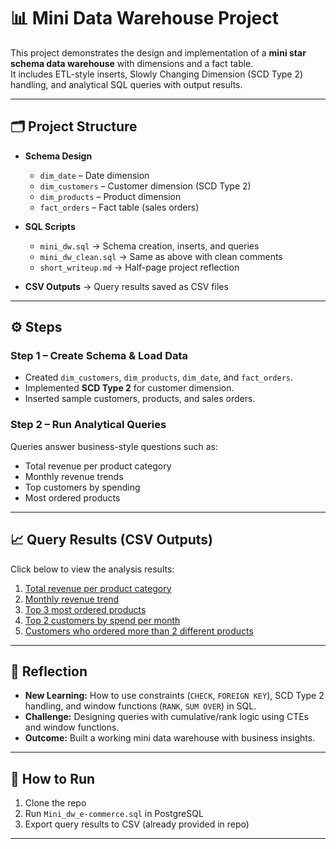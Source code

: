 # 📊 Mini Data Warehouse Project

This project demonstrates the design and implementation of a **mini star schema data warehouse** with dimensions and a fact table.  
It includes ETL-style inserts, Slowly Changing Dimension (SCD Type 2) handling, and analytical SQL queries with output results.

---

## 🗂 Project Structure

- **Schema Design**
  - `dim_date` – Date dimension  
  - `dim_customers` – Customer dimension (SCD Type 2)  
  - `dim_products` – Product dimension  
  - `fact_orders` – Fact table (sales orders)  

- **SQL Scripts**
  - `mini_dw.sql` → Schema creation, inserts, and queries  
  - `mini_dw_clean.sql` → Same as above with clean comments  
  - `short_writeup.md` → Half-page project reflection  

- **CSV Outputs** → Query results saved as CSV files

---

## ⚙️ Steps

### Step 1 – Create Schema & Load Data
- Created `dim_customers`, `dim_products`, `dim_date`, and `fact_orders`.
- Implemented **SCD Type 2** for customer dimension.
- Inserted sample customers, products, and sales orders.

### Step 2 – Run Analytical Queries
Queries answer business-style questions such as:
- Total revenue per product category
- Monthly revenue trends
- Top customers by spending
- Most ordered products

---

## 📈 Query Results (CSV Outputs)

Click below to view the analysis results:

1. [Total revenue per product category](./1%29%20Total%20revenue%20per%20product%20category.csv)  
2. [Monthly revenue trend](./2%29%20Monthly%20revenue%20trend.csv)  
3. [Top 3 most ordered products](./3%29%20Top%203%20most%20ordered%20products.csv)  
4. [Top 2 customers by spend per month](./4%29%20Top%202%20customers%20by%20spend%20per%20month.csv)  
5. [Customers who ordered more than 2 different products](./5%29%20Customers%20with%20more%20than%202%20products.csv)  

---

## 📝 Reflection

- **New Learning:** How to use constraints (`CHECK`, `FOREIGN KEY`), SCD Type 2 handling, and window functions (`RANK`, `SUM OVER`) in SQL.  
- **Challenge:** Designing queries with cumulative/rank logic using CTEs and window functions.  
- **Outcome:** Built a working mini data warehouse with business insights.

---

## 🚀 How to Run
1. Clone the repo  
2. Run `Mini_dw_e-commerce.sql` in PostgreSQL  
3. Export query results to CSV (already provided in repo)  

---